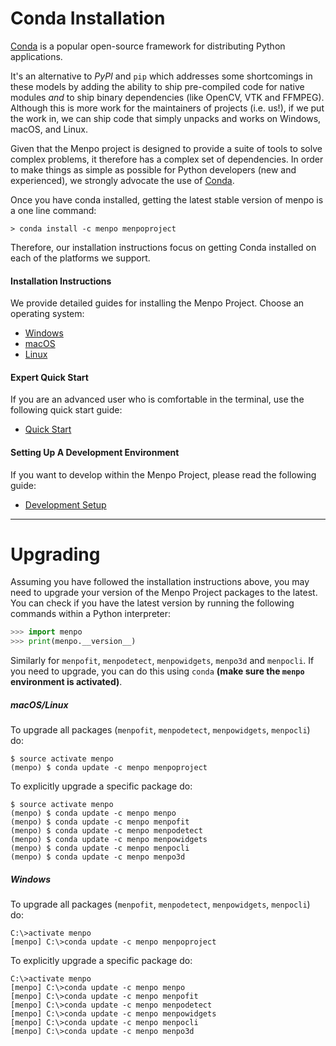 Conda Installation
==================

[Conda](http://conda.pydata.org/) is a popular open-source framework for distributing Python applications.

It's an alternative to _PyPI_ and `pip` which addresses some shortcomings in these models by adding the ability to ship pre-compiled code for native modules _and_ to ship binary dependencies (like OpenCV, VTK and FFMPEG). Although this is more work for the maintainers of projects (i.e. us!), if we put the work in, we can ship code that simply unpacks and works on Windows, macOS, and Linux.

Given that the Menpo project is designed to provide a suite of tools to
solve complex problems, it therefore has a complex set of dependencies.
In order to make things as simple as possible for Python developers (new and experienced),
we strongly advocate the use of [Conda](http://conda.pydata.org/). 

Once you have conda installed, getting the latest stable version of menpo is a one line command:
```
> conda install -c menpo menpoproject
```
Therefore, our installation instructions focus on getting Conda installed on each of the platforms we support.

#### Installation Instructions
We provide detailed guides for installing the Menpo Project.
Choose an operating system:

  - [Windows](windows/index.md)
  - [macOS](macos/index.md)
  - [Linux](linux/index.md)

#### Expert Quick Start
If you are an advanced user who is comfortable in the terminal, use the following quick start guide:
  - [Quick Start](expert_quick_start.md)

#### Setting Up A Development Environment
If you want to develop within the Menpo Project, please read the following guide:
  - [Development Setup](development.md)

---------------------------------------

Upgrading
=========
Assuming you have followed the installation instructions above, you may need
to upgrade your version of the Menpo Project packages to the latest. You can check if you
have the latest version by running the following commands within a Python
interpreter:

```python
>>> import menpo
>>> print(menpo.__version__)
```
Similarly for `menpofit`, `menpodetect`, `menpowidgets`, `menpo3d` and `menpocli`.
If you need to upgrade, you can do this using `conda` **(make
sure the `menpo` environment is activated)**.

##### macOS/Linux
To upgrade all packages (`menpofit`, `menpodetect`, `menpowidgets`, `menpocli`) do:
```
$ source activate menpo
(menpo) $ conda update -c menpo menpoproject
```
To explicitly upgrade a specific package do:
```
$ source activate menpo
(menpo) $ conda update -c menpo menpo
(menpo) $ conda update -c menpo menpofit
(menpo) $ conda update -c menpo menpodetect
(menpo) $ conda update -c menpo menpowidgets
(menpo) $ conda update -c menpo menpocli
(menpo) $ conda update -c menpo menpo3d
```

##### Windows
To upgrade all packages (`menpofit`, `menpodetect`, `menpowidgets`, `menpocli`) do:
```
C:\>activate menpo
[menpo] C:\>conda update -c menpo menpoproject
```
To explicitly upgrade a specific package do:
```
C:\>activate menpo
[menpo] C:\>conda update -c menpo menpo
[menpo] C:\>conda update -c menpo menpofit
[menpo] C:\>conda update -c menpo menpodetect
[menpo] C:\>conda update -c menpo menpowidgets
[menpo] C:\>conda update -c menpo menpocli
[menpo] C:\>conda update -c menpo menpo3d
```
